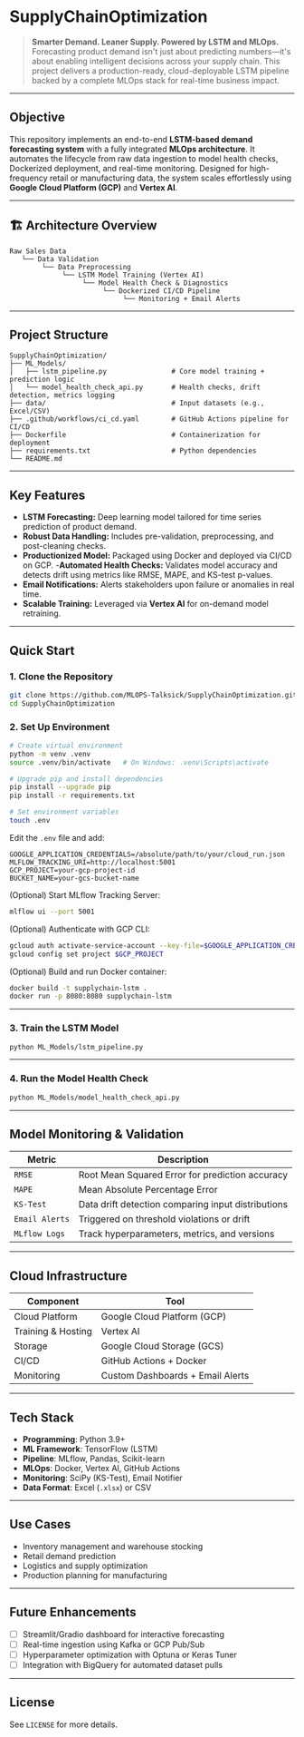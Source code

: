 # SupplyChainOptimization

> **Smarter Demand. Leaner Supply. Powered by LSTM and MLOps.**  
> Forecasting product demand isn't just about predicting numbers—it's about enabling intelligent decisions across your supply chain. This project delivers a production-ready, cloud-deployable LSTM pipeline backed by a complete MLOps stack for real-time business impact.

---

## Objective

This repository implements an end-to-end **LSTM-based demand forecasting system** with a fully integrated **MLOps architecture**. It automates the lifecycle from raw data ingestion to model health checks, Dockerized deployment, and real-time monitoring. Designed for high-frequency retail or manufacturing data, the system scales effortlessly using **Google Cloud Platform (GCP)** and **Vertex AI**.

---

## 🏗️ Architecture Overview

```
Raw Sales Data
   └── Data Validation
        └── Data Preprocessing
             └── LSTM Model Training (Vertex AI)
                  └── Model Health Check & Diagnostics
                       └── Dockerized CI/CD Pipeline
                            └── Monitoring + Email Alerts
```

---

## Project Structure

```
SupplyChainOptimization/
├── ML_Models/
│   ├── lstm_pipeline.py                # Core model training + prediction logic
│   └── model_health_check_api.py       # Health checks, drift detection, metrics logging
├── data/                               # Input datasets (e.g., Excel/CSV)
├── .github/workflows/ci_cd.yaml        # GitHub Actions pipeline for CI/CD
├── Dockerfile                          # Containerization for deployment
├── requirements.txt                    # Python dependencies
└── README.md
```

---

## Key Features

- **LSTM Forecasting:** Deep learning model tailored for time series prediction of product demand.
- **Robust Data Handling:** Includes pre-validation, preprocessing, and post-cleaning checks.
- **Productionized Model:** Packaged using Docker and deployed via CI/CD on GCP.
-**Automated Health Checks:** Validates model accuracy and detects drift using metrics like RMSE, MAPE, and KS-test p-values.
-  **Email Notifications:** Alerts stakeholders upon failure or anomalies in real time.
- **Scalable Training:** Leveraged via **Vertex AI** for on-demand model retraining.

---

## Quick Start

### 1. Clone the Repository

```bash
git clone https://github.com/MLOPS-Talksick/SupplyChainOptimization.git
cd SupplyChainOptimization
```

### 2. Set Up Environment

```bash
# Create virtual environment
python -m venv .venv
source .venv/bin/activate   # On Windows: .venv\Scripts\activate

# Upgrade pip and install dependencies
pip install --upgrade pip
pip install -r requirements.txt

# Set environment variables
touch .env
```

Edit the `.env` file and add:

```env
GOOGLE_APPLICATION_CREDENTIALS=/absolute/path/to/your/cloud_run.json
MLFLOW_TRACKING_URI=http://localhost:5001
GCP_PROJECT=your-gcp-project-id
BUCKET_NAME=your-gcs-bucket-name
```

(Optional) Start MLflow Tracking Server:

```bash
mlflow ui --port 5001
```

(Optional) Authenticate with GCP CLI:

```bash
gcloud auth activate-service-account --key-file=$GOOGLE_APPLICATION_CREDENTIALS
gcloud config set project $GCP_PROJECT
```

(Optional) Build and run Docker container:

```bash
docker build -t supplychain-lstm .
docker run -p 8080:8080 supplychain-lstm
```

---

### 3. Train the LSTM Model

```bash
python ML_Models/lstm_pipeline.py
```

---

### 4. Run the Model Health Check

```bash
python ML_Models/model_health_check_api.py
```

---

## Model Monitoring & Validation

| Metric           | Description                                       |
|------------------|---------------------------------------------------|
| `RMSE`           | Root Mean Squared Error for prediction accuracy   |
| `MAPE`           | Mean Absolute Percentage Error                   |
| `KS-Test`        | Data drift detection comparing input distributions |
| `Email Alerts`   | Triggered on threshold violations or drift       |
| `MLflow Logs`    | Track hyperparameters, metrics, and versions     |

---

##  Cloud Infrastructure

| Component        | Tool                     |
|------------------|--------------------------|
| Cloud Platform   | Google Cloud Platform (GCP) |
| Training & Hosting | Vertex AI               |
| Storage          | Google Cloud Storage (GCS) |
| CI/CD            | GitHub Actions + Docker  |
| Monitoring       | Custom Dashboards + Email Alerts |

---

##  Tech Stack

- **Programming**: Python 3.9+
- **ML Framework**: TensorFlow (LSTM)
- **Pipeline**: MLflow, Pandas, Scikit-learn
- **MLOps**: Docker, Vertex AI, GitHub Actions
- **Monitoring**: SciPy (KS-Test), Email Notifier
- **Data Format**: Excel (`.xlsx`) or CSV

---

## Use Cases

- Inventory management and warehouse stocking
- Retail demand prediction
- Logistics and supply optimization
- Production planning for manufacturing

---

## Future Enhancements

- [ ] Streamlit/Gradio dashboard for interactive forecasting
- [ ] Real-time ingestion using Kafka or GCP Pub/Sub
- [ ] Hyperparameter optimization with Optuna or Keras Tuner
- [ ] Integration with BigQuery for automated dataset pulls

---



## License
 See `LICENSE` for more details.
